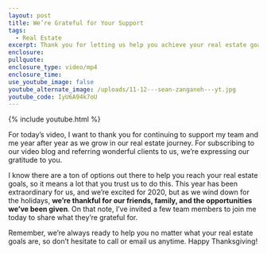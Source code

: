 ```yaml
---
layout: post
title: We’re Grateful for Your Support
tags:
  - Real Estate
excerpt: Thank you for letting us help you achieve your real estate goals.
enclosure:
pullquote:
enclosure_type: video/mp4
enclosure_time:
use_youtube_image: false
youtube_alternate_image: /uploads/11-12---sean-zanganeh---yt.jpg
youtube_code: IyU6A94k7oU
---
```


{% include youtube.html %}

For today’s video, I want to thank you for continuing to support my team and me year after year as we grow in our real estate journey. For subscribing to our video blog and referring wonderful clients to us, we’re expressing our gratitude to you.

I know there are a ton of options out there to help you reach your real estate goals, so it means a lot that you trust us to do this. This year has been extraordinary for us, and we’re excited for 2020, but as we wind down for the holidays, **we’re thankful for our friends, family, and the opportunities we’ve been given**. On that note, I’ve invited a few team members to join me today to share what they’re grateful for.

Remember, we’re always ready to help you no matter what your real estate goals are, so don’t hesitate to call or email us anytime. Happy Thanksgiving\!